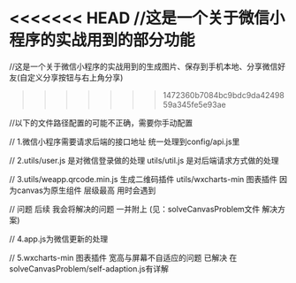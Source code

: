<<<<<<< HEAD
//这是一个关于微信小程序的实战用到的部分功能  
=======
//这是一个关于微信小程序的实战用到的生成图片、保存到手机本地、分享微信好友(自定义分享按钮与右上角分享)  
>>>>>>> 1472360b7084bc9bdc9da4249859a345fe5e93ae

//以下的文件路径配置的可能不正确，需要你手动配置  

 // 1.微信小程序需要请求后端的接口地址 统一处理到config/api.js里  
 
 // 2.utils/user.js 是对微信登录做的处理  utils/util.js 是对后端请求方式做的处理  
 
 // 3.utils/weapp.qrcode.min.js 生成二维码插件 utils/wxcharts-min 图表插件 因为canvas为原生组件 层级最高 用时会遇到  
 
 // 问题  后续 我会将解决的问题 一并附上  (见：solveCanvasProblem文件 解决方案)
 
 // 4.app.js为微信更新的处理  

 // 5.wxcharts-min 图表插件 宽高与屏幕不自适应的问题 已解决 在solveCanvasProblem/self-adaption.js有详解
 
 



